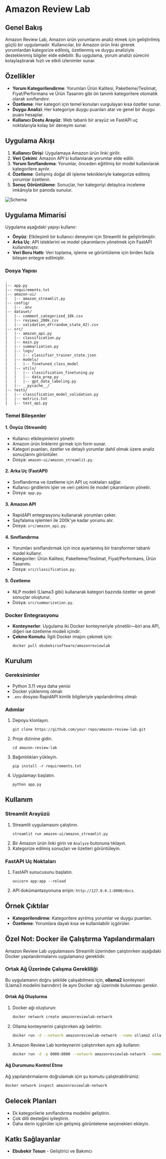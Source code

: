 
# Amazon Review Lab

## Genel Bakış

Amazon Review Lab, Amazon ürün yorumlarını analiz etmek için geliştirilmiş güçlü bir uygulamadır. Kullanıcılar, bir Amazon ürün linki girerek yorumlardan kategorize edilmiş, özetlenmiş ve duygu analiziyle desteklenmiş bilgiler elde edebilir. Bu uygulama, yorum analizi sürecini kolaylaştırarak hızlı ve etkili izlenimler sunar.

## Özellikler

- **Yorum Kategorilendirme**: Yorumları Ürün Kalitesi, Paketleme/Teslimat, Fiyat/Performans ve Ürün Tasarımı gibi ön tanımlı kategorilere otomatik olarak sınıflandırır.
- **Özetleme**: Her kategori için temel konuları vurgulayan kısa özetler sunar.
- **Duygu Analizi**: Her kategoriye duygu puanları atar ve genel bir duygu puanı hesaplar.
- **Kullanıcı Dostu Arayüz**: Web tabanlı bir arayüz ve FastAPI uç noktalarıyla kolay bir deneyim sunar.

## Uygulama Akışı

1. **Kullanıcı Girişi**: Uygulamaya Amazon ürün linki girilir.
2. **Veri Çekimi**: Amazon API'si kullanılarak yorumlar elde edilir.
3. **Yorum Sınıflandırma**: Yorumlar, önceden eğitilmiş bir model kullanılarak kategorilere ayrılır.
4. **Özetleme**: Gelişmiş doğal dil işleme teknikleriyle kategorize edilmiş yorumlar özetlenir.
5. **Sonuç Görüntüleme**: Sonuçlar, her kategoriyi detaylıca inceleme imkânıyla bir panoda sunulur.

![Schema](https://github.com/ebubekirsoftware/AmazonReviewLab/raw/main/pics/schema.png)


## Uygulama Mimarisi

Uygulama aşağıdaki yapıyı kullanır:

- **Önyüz**: Etkileşimli bir kullanıcı deneyimi için Streamlit ile geliştirilmiştir.
- **Arka Uç**: API isteklerini ve model çıkarımlarını yönetmek için FastAPI kullanılmıştır.
- **Veri Boru Hattı**: Veri toplama, işleme ve görüntüleme için birden fazla bileşen entegre edilmiştir.

### Dosya Yapısı

```
.
|-- app.py
|-- requirements.txt
|-- amazon-ui/
|   |-- amazon_streamlit.py
|-- config/
|   |-- .env
|-- dataset/
|   |-- comment_categorized_10k.csv
|   |-- reviews_200k.csv
|   |-- validation_df(random_state_42).csv
|-- src/
|   |-- amazon_api.py
|   |-- classification.py
|   |-- main.py
|   |-- summarization.py
|   |-- logs/
|   |   |-- classifier_trainer_state.json
|   |-- models/
|   |   |-- finetuned_class_model
|   |-- utils/
|   |   |-- classification_finetuning.py
|   |   |-- data_prep.py
|   |   |-- gpt_data_labeling.py
|   |-- __pycache__/
|-- tests/
|   |-- classification_model_validation.py
|   |-- metrics.txt
|   |-- test_api.py
```

### Temel Bileşenler

#### 1. **Önyüz (Streamlit)**

- Kullanıcı etkileşimlerini yönetir.
- Amazon ürün linklerini girmek için form sunar.
- Kategori puanları, özetler ve detaylı yorumlar dahil olmak üzere analiz sonuçlarını görüntüler.
- Dosya: `amazon-ui/amazon_streamlit.py`.

#### 2. **Arka Uç (FastAPI)**

- Sınıflandırma ve özetleme için API uç noktaları sağlar.
- Kullanıcı girdilerini işler ve veri çekimi ile model çıkarımlarını yönetir.
- Dosya: `app.py`.

#### 3. **Amazon API**

- RapidAPI entegrasyonu kullanarak yorumları çeker.
- Sayfalama işlemleri ile 200k'ye kadar yorumu alır.
- Dosya: `src/amazon_api.py`.

#### 4. **Sınıflandırma**

- Yorumları sınıflandırmak için ince ayarlanmış bir transformer tabanlı model kullanır.
- Kategoriler: Ürün Kalitesi, Paketleme/Teslimat, Fiyat/Performans, Ürün Tasarımı.
- Dosya: `src/classification.py`.

#### 5. **Özetleme**

- NLP modeli (Llama3 gibi) kullanarak kategori bazında özetler ve genel sonuçlar oluşturur.
- Dosya: `src/summarization.py`.

### Docker Entegrasyonu

- **Konteynerler**: Uygulama iki Docker konteyneriyle yönetilir—biri ana API, diğeri ise özetleme modeli içindir.
- **Çekme Komutu**: İlgili Docker imajını çekmek için:
  ```
  docker pull ebubekirsoftware/amazonreviewlab
  ```

## Kurulum

### Gereksinimler

- Python 3.11 veya daha yenisi
- Docker yüklenmiş olmalı
- `.env` dosyası RapidAPI kimlik bilgileriyle yapılandırılmış olmalı

### Adımlar

1. Depoyu klonlayın.
   ```
   git clone https://github.com/your-repo/amazon-review-lab.git
   ```
2. Proje dizinine gidin.
   ```
   cd amazon-review-lab
   ```
3. Bağımlılıkları yükleyin.
   ```
   pip install -r requirements.txt
   ```
4. Uygulamayı başlatın.
   ```
   python app.py
   ```

## Kullanım

### Streamlit Arayüzü

1. Streamlit uygulamasını çalıştırın.
   ```
   streamlit run amazon-ui/amazon_streamlit.py
   ```
2. Bir Amazon ürün linki girin ve `Analyze` butonuna tıklayın.
3. Kategorize edilmiş sonuçları ve özetleri görüntüleyin.

### FastAPI Uç Noktaları

1. FastAPI sunucusunu başlatın.
   ```
   uvicorn app:app --reload
   ```
2. API dokümantasyonuna erişin: `http://127.0.0.1:8000/docs`.

## Örnek Çıktılar

- **Kategorilendirme**: Kategorilere ayrılmış yorumlar ve duygu puanları.
- **Özetleme**: Yorumlara dayalı kısa ve kullanılabilir içgörüler.

## Özel Not: Docker ile Çalıştırma Yapılandırmaları

Amazon Review Lab uygulamasını Streamlit üzerinden çalıştırırken aşağıdaki Docker yapılandırmalarını uygulamanız gereklidir.

### Ortak Ağ Üzerinde Çalışma Gerekliliği

Bu uygulamanın doğru şekilde çalışabilmesi için, **ollama2** konteyneri (Llama3 modelini barındırır) ile aynı Docker ağı üzerinde bulunması gerekir.

#### Ortak Ağ Oluşturma

1. Docker ağı oluşturun:
   ```bash
   docker network create amazonreviewlab-network
   ```
2. Ollama konteynerini çalıştırırken ağı belirtin:
   ```bash
   docker run -d --network amazonreviewlab-network --name ollama2 ollama/ollama
   ```
3. Amazon Review Lab konteynerini çalıştırırken aynı ağı kullanın:
   ```bash
   docker run -d -p 8000:8000 --network amazonreviewlab-network --name amazonreviewlab ebubekirsoftware/amazonreviewlab
   ```

#### Ağ Durumunu Kontrol Etme

Ağ yapılandırmalarını doğrulamak için şu komutu çalıştırabilirsiniz:

```bash
docker network inspect amazonreviewlab-network
```

## Gelecek Planları

- Ek kategorilerle sınıflandırma modelini geliştirin.
- Çok dilli desteğini iyileştirin.
- Daha derin içgörüler için gelişmiş görünteleme seçenekleri ekleyin.

## Katkı Sağlayanlar

- **Ebubekir Tosun** - Geliştirici ve Bakımcı
